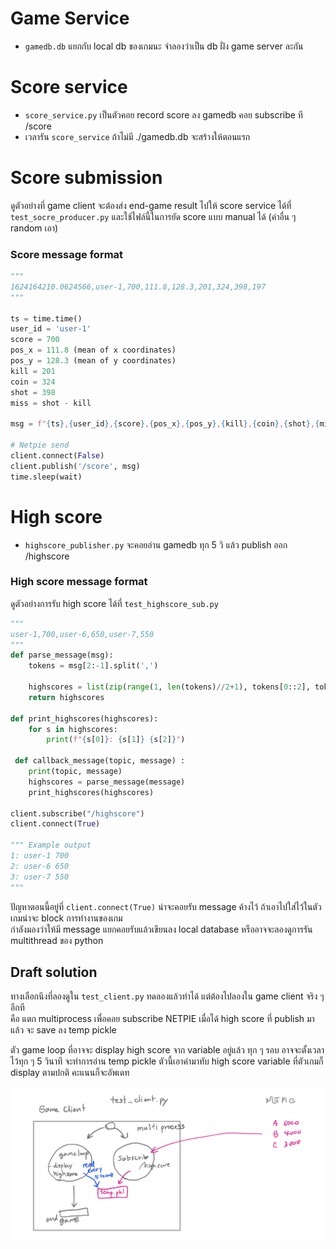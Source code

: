 # Game Service

- `gamedb.db` แยกกับ local db ของเกมนะ จำลองว่าเป็น db ฝั่ง game server ละกัน  

# Score service
- `score_service.py` เป็นตัวคอย record score ลง gamedb คอย subscribe ที /score  
- เวลารัน `score_service` ถ้าไม่มี ./gamedb.db จะสร้างให้ตอนแรก

# Score submission

ดูตัวอย่างที่ game client จะต้องส่ง end-game result ไปให้ score service ได้ที่ `test_socre_producer.py` และใช้ไฟล์นี้ในการยัด score แบบ manual ได้ (ค่าอื่น ๆ random เอา)

### Score message format
```python
""" 
1624164210.0624566,user-1,700,111.8,128.3,201,324,398,197
"""

ts = time.time()
user_id = 'user-1'
score = 700
pos_x = 111.8 (mean of x coordinates)
pos_y = 128.3 (mean of y coordinates)
kill = 201
coin = 324
shot = 398
miss = shot - kill

msg = f"{ts},{user_id},{score},{pos_x},{pos_y},{kill},{coin},{shot},{miss}" # shot with out kill

# Netpie send
client.connect(False)
client.publish('/score', msg)
time.sleep(wait)
```

# High score
- `highscore_publisher.py` จะคอยอ่าน gamedb ทุก 5 วิ แล้ว publish ออก /highscore  

### High score message format

ดูตัวอย่างการรับ high score ได้ที่ `test_highscore_sub.py` 

```python
"""
user-1,700,user-6,650,user-7,550
"""
def parse_message(msg):
    tokens = msg[2:-1].split(',')

    highscores = list(zip(range(1, len(tokens)//2+1), tokens[0::2], tokens[1::2]))
    return highscores

def print_highscores(highscores):
    for s in highscores:
        print(f"{s[0]}: {s[1]} {s[2]}")
        
 def callback_message(topic, message) :
    print(topic, message)
    highscores = parse_message(message)
    print_highscores(highscores)
    
client.subscribe("/highscore") 
client.connect(True)

""" Example output
1: user-1 700
2: user-6 650
3: user-7 550
"""
```

ปัญหาตอนนี้อยู่ที่ `client.connect(True)` น่าจะคอยรับ message ค้างไว้ ถ้าเอาไปใส่ไว้ในตัวเกมน่าจะ block การทำงานของเกม  
กำลังมองว่าให้มี message แยกคอยรับแล้วเขียนลง local database หรืออาจจะลองดูการรัน multithread ของ python

## Draft solution 

ทางเลือกนึงที่ลองดูใน `test_client.py` ทดลองแล้วทำได้ แต่ต้องไปลองใน game client จริง ๆ อีกที  
คือ แตก multiprocess เพื่อคอย subscribe NETPIE
เมื่อได้ high score ที่ publish มาแล้ว จะ save ลง temp pickle  

ตัว game loop ที่อาจจะ display high score จาก variable อยู่แล้ว ทุก ๆ รอบ
อาจจะตั้งเวลาไว้ทุก ๆ 5 วินาที จะทำการอ่าน temp pickle ตัวนี้เอาค่ามาทับ high score variable
ที่ตัวเกมก็ display ตามปกติ คะแนนก็จะอัพเดท

![hs_update](./high_score_update.jpeg)


